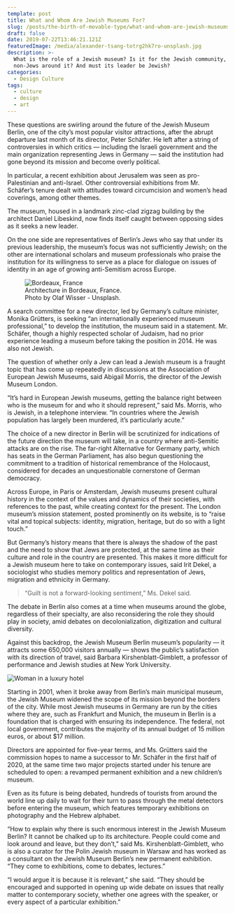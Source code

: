```yaml
---
template: post
title: What and Whom Are Jewish Museums For?
slug: /posts/the-birth-of-movable-type/what-and-whom-are-jewish-museums-for
draft: false
date: 2019-07-22T13:46:21.121Z
featuredImage: /media/alexander-tsang-totrg2hk7ro-unsplash.jpg
description: >-
  What is the role of a Jewish museum? Is it for the Jewish community, or those
  non-Jews around it? And must its leader be Jewish?
categories:
  - Design Culture
tags:
  - culture
  - design
  - art
---
```

These questions are swirling around the future of the Jewish Museum Berlin, one of the city’s most popular visitor attractions, after the abrupt departure last month of its director, Peter Schäfer. He left after a string of controversies in which critics — including the Israeli government and the main organization representing Jews in Germany — said the institution had gone beyond its mission and become overly political.

In particular, a recent exhibition about Jerusalem was seen as pro-Palestinian and anti-Israel. Other controversial exhibitions from Mr. Schäfer’s tenure dealt with attitudes toward circumcision and women’s head coverings, among other themes.

The museum, housed in a landmark zinc-clad zigzag building by the architect Daniel Libeskind, now finds itself caught between opposing sides as it seeks a new leader.

On the one side are representatives of Berlin’s Jews who say that under its previous leadership, the museum’s focus was not sufficiently Jewish; on the other are international scholars and museum professionals who praise the institution for its willingness to serve as a place for dialogue on issues of identity in an age of growing anti-Semitism across Europe.

<figure class="float-left" style="width: 240px">
	<img src="/media/photo-1555941798-707909172695.jpeg" alt="Bordeaux, France">
	<figcaption>Architecture in Bordeaux, France. Photo by Olaf Wisser - Unsplash.</figcaption>
</figure>

A search committee for a new director, led by Germany’s culture minister, Monika Grütters, is seeking “an internationally experienced museum professional,” to develop the institution, the museum said in a statement. Mr. Schäfer, though a highly respected scholar of Judaism, had no prior experience leading a museum before taking the position in 2014. He was also not Jewish.

The question of whether only a Jew can lead a Jewish museum is a fraught topic that has come up repeatedly in discussions at the Association of European Jewish Museums, said Abigail Morris, the director of the Jewish Museum London.

“It’s hard in European Jewish museums, getting the balance right between who is the museum for and who it should represent,” said Ms. Morris, who is Jewish, in a telephone interview. “In countries where the Jewish population has largely been murdered, it’s particularly acute.”

The choice of a new director in Berlin will be scrutinized for indications of the future direction the museum will take, in a country where anti-Semitic attacks are on the rise. The far-right Alternative for Germany party, which has seats in the German Parliament, has also begun questioning the commitment to a tradition of historical remembrance of the Holocaust, considered for decades an unquestionable cornerstone of German democracy.

Across Europe, in Paris or Amsterdam, Jewish museums present cultural history in the context of the values and dynamics of their societies, with references to the past, while creating context for the present. The London museum’s mission statement, posted prominently on its website, is to “raise vital and topical subjects: identity, migration, heritage, but do so with a light touch.”

But Germany’s history means that there is always the shadow of the past and the need to show that Jews are protected, at the same time as their culture and role in the country are presented. This makes it more difficult for a Jewish museum here to take on contemporary issues, said Irit Dekel, a sociologist who studies memory politics and representation of Jews, migration and ethnicity in Germany.

> “Guilt is not a forward-looking sentiment,” Ms. Dekel said.

The debate in Berlin also comes at a time when museums around the globe, regardless of their specialty, are also reconsidering the role they should play in society, amid debates on decolonialization, digitization and cultural diversity.

Against this backdrop, the Jewish Museum Berlin museum’s popularity — it attracts some 650,000 visitors annually — shows the public’s satisfaction with its direction of travel, said Barbara Kirshenblatt-Gimblett, a professor of performance and Jewish studies at New York University.

![Woman in a luxury hotel](/media/photo-1562244518-a0a9c068ff4c.jpeg)

Starting in 2001, when it broke away from Berlin’s main municipal museum, the Jewish Museum widened the scope of its mission beyond the borders of the city. While most Jewish museums in Germany are run by the cities where they are, such as Frankfurt and Munich, the museum in Berlin is a foundation that is charged with ensuring its independence. The federal, not local government, contributes the majority of its annual budget of 15 million euros, or about $17 million.

Directors are appointed for five-year terms, and Ms. Grütters said the commission hopes to name a successor to Mr. Schäfer in the first half of 2020, at the same time two major projects started under his tenure are scheduled to open: a revamped permanent exhibition and a new children’s museum.

Even as its future is being debated, hundreds of tourists from around the world line up daily to wait for their turn to pass through the metal detectors before entering the museum, which features temporary exhibitions on photography and the Hebrew alphabet.

“How to explain why there is such enormous interest in the Jewish Museum Berlin? It cannot be chalked up to its architecture. People could come and look around and leave, but they don’t,” said Ms. Kirshenblatt-Gimblett, who is also a curator for the Polin Jewish museum in Warsaw and has worked as a consultant on the Jewish Museum Berlin’s new permanent exhibition. “They come to exhibitions, come to debates, lectures.”

“I would argue it is because it is relevant,” she said. “They should be encouraged and supported in opening up wide debate on issues that really matter to contemporary society, whether one agrees with the speaker, or every aspect of a particular exhibition.”
